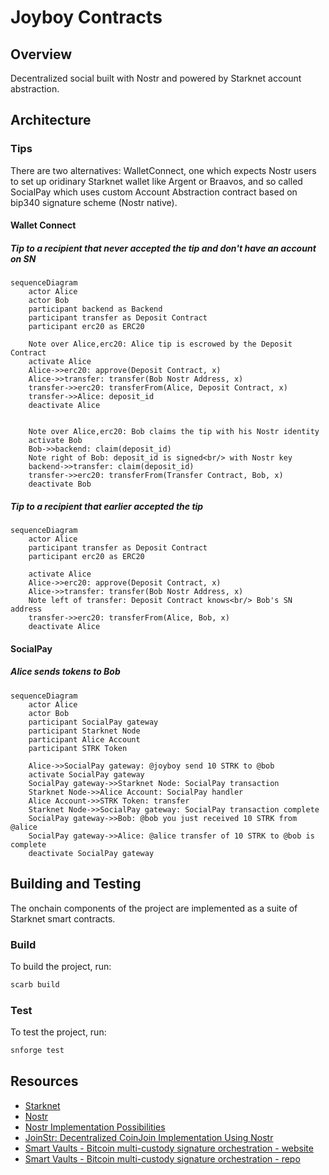 # Joyboy Contracts

## Overview

Decentralized social built with Nostr and powered by Starknet account abstraction.

## Architecture

### Tips
There are two alternatives: WalletConnect, one which expects Nostr users to set up oridinary Starknet wallet like Argent or Braavos, and so called SocialPay which uses custom Account Abstraction contract based on bip340 signature scheme (Nostr native).

#### Wallet Connect
##### Tip to a recipient that never accepted the tip and don't have an account on SN
```mermaid
sequenceDiagram
    actor Alice
    actor Bob
    participant backend as Backend
    participant transfer as Deposit Contract
    participant erc20 as ERC20
    
    Note over Alice,erc20: Alice tip is escrowed by the Deposit Contract
    activate Alice
    Alice->>erc20: approve(Deposit Contract, x)
    Alice->>transfer: transfer(Bob Nostr Address, x)
    transfer->>erc20: transferFrom(Alice, Deposit Contract, x)
    transfer->>Alice: deposit_id
    deactivate Alice


    Note over Alice,erc20: Bob claims the tip with his Nostr identity
    activate Bob
    Bob->>backend: claim(deposit_id)
    Note right of Bob: deposit_id is signed<br/> with Nostr key
    backend->>transfer: claim(deposit_id)
    transfer->>erc20: transferFrom(Transfer Contract, Bob, x)
    deactivate Bob 
```

##### Tip to a recipient that earlier accepted the tip
```mermaid
sequenceDiagram
    actor Alice
    participant transfer as Deposit Contract
    participant erc20 as ERC20
    
    activate Alice
    Alice->>erc20: approve(Deposit Contract, x)
    Alice->>transfer: transfer(Bob Nostr Address, x)
    Note left of transfer: Deposit Contract knows<br/> Bob's SN address
    transfer->>erc20: transferFrom(Alice, Bob, x)
    deactivate Alice
```

#### SocialPay

##### Alice sends tokens to Bob

```mermaid
sequenceDiagram
    actor Alice
    actor Bob
    participant SocialPay gateway
    participant Starknet Node
    participant Alice Account
    participant STRK Token

    Alice->>SocialPay gateway: @joyboy send 10 STRK to @bob
    activate SocialPay gateway
    SocialPay gateway->>Starknet Node: SocialPay transaction
    Starknet Node->>Alice Account: SocialPay handler
    Alice Account->>STRK Token: transfer
    Starknet Node->>SocialPay gateway: SocialPay transaction complete
    SocialPay gateway->>Bob: @bob you just received 10 STRK from @alice
    SocialPay gateway->>Alice: @alice transfer of 10 STRK to @bob is complete
    deactivate SocialPay gateway
```

## Building and Testing

The onchain components of the project are implemented as a suite of Starknet smart contracts.

### Build

To build the project, run:

```bash
scarb build
```

### Test

To test the project, run:

```bash
snforge test
```

</details>

## Resources

- [Starknet](https://starknet.io/)
- [Nostr](https://www.nostr.com/)
- [Nostr Implementation Possibilities](https://github.com/nostr-protocol/nips)
- [JoinStr: Decentralized CoinJoin Implementation Using Nostr](https://www.nobsbitcoin.com/joinstr-decentralized-coinjoin-implementation-using-nostr/)
- [Smart Vaults - Bitcoin multi-custody signature orchestration - website](https://www.smartvaults.io/)
- [Smart Vaults - Bitcoin multi-custody signature orchestration - repo](https://github.com/smartvaults/smartvaults)
